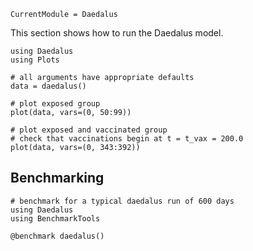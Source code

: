 ```@meta
CurrentModule = Daedalus
```

This section shows how to run the Daedalus model.

```@example basic_daedalus
using Daedalus
using Plots

# all arguments have appropriate defaults
data = daedalus()

# plot exposed group
plot(data, vars=(0, 50:99))
```

```@example basic_daedalus
# plot exposed and vaccinated group
# check that vaccinations begin at t = t_vax = 200.0
plot(data, vars=(0, 343:392))
```

## Benchmarking

```@example benchmarking
# benchmark for a typical daedalus run of 600 days
using Daedalus
using BenchmarkTools

@benchmark daedalus()
```
